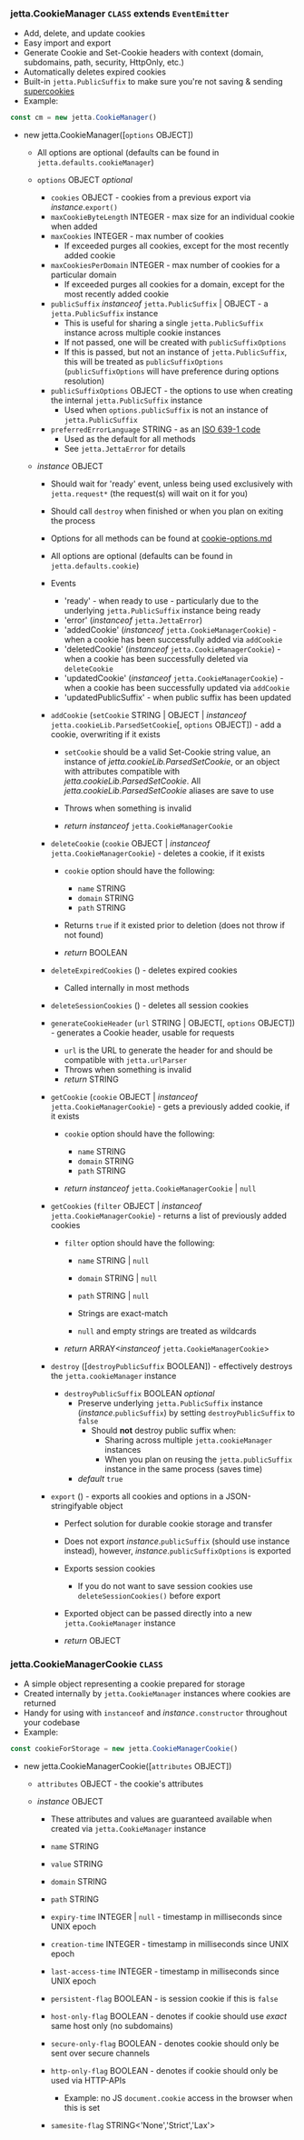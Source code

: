 ### jetta.CookieManager `CLASS` extends `EventEmitter`
  - Add, delete, and update cookies
  - Easy import and export
  - Generate Cookie and Set-Cookie headers with context (domain, subdomains, path, security, HttpOnly, etc.)
  - Automatically deletes expired cookies
  - Built-in `jetta.PublicSuffix` to make sure you're not saving & sending [supercookies](https://en.wikipedia.org/wiki/HTTP_cookie#Supercookie)
  - Example:
  ```js
  const cm = new jetta.CookieManager()
  ```

  - new jetta.CookieManager([`options` OBJECT])
    - All options are optional (defaults can be found in `jetta.defaults.cookieManager`)

    - `options` OBJECT _optional_
      - `cookies` OBJECT - cookies from a previous export via _instance_.`export()`
      - `maxCookieByteLength` INTEGER - max size for an individual cookie when added
      - `maxCookies` INTEGER - max number of cookies
        - If exceeded purges all cookies, except for the most recently added cookie
      - `maxCookiesPerDomain` INTEGER - max number of cookies for a particular domain
        - If exceeded purges all cookies for a domain, except for the most recently added cookie
      - `publicSuffix` _instanceof_ `jetta.PublicSuffix` | OBJECT - a `jetta.PublicSuffix` instance
        - This is useful for sharing a single `jetta.PublicSuffix` instance across multiple cookie instances
        - If not passed, one will be created with `publicSuffixOptions`
        - If this is passed, but not an instance of `jetta.PublicSuffix`, this will be treated as `publicSuffixOptions` (`publicSuffixOptions` will have preference during options resolution)
      - `publicSuffixOptions` OBJECT - the options to use when creating the internal `jetta.PublicSuffix` instance
        - Used when `options.publicSuffix` is not an instance of `jetta.PublicSuffix`
      - `preferredErrorLanguage` STRING - as an [ISO 639-1 code](https://en.wikipedia.org/wiki/List_of_ISO_639-1_codes)
        - Used as the default for all methods
        - See `jetta.JettaError` for details

    - _instance_ OBJECT
      - Should wait for 'ready' event, unless being used exclusively with `jetta.request*` (the request(s) will wait on it for you)
      - Should call `destroy` when finished or when you plan on exiting the process
      - Options for all methods can be found at [cookie-options.md](cookie-options.md)
      - All options are optional (defaults can be found in `jetta.defaults.cookie`)

      - Events
        - 'ready' - when ready to use - particularly due to the underlying `jetta.PublicSuffix` instance being ready
        - 'error' (_instanceof_ `jetta.JettaError`)
        - 'addedCookie' (_instanceof_ `jetta.CookieManagerCookie`) - when a cookie has been successfully added via `addCookie`
        - 'deletedCookie' (_instanceof_ `jetta.CookieManagerCookie`) - when a cookie has been successfully deleted via `deleteCookie`
        - 'updatedCookie' (_instanceof_ `jetta.CookieManagerCookie`) - when a cookie has been successfully updated via `addCookie`
        - 'updatedPublicSuffix' - when public suffix has been updated

      - `addCookie` (`setCookie` STRING | OBJECT | _instanceof_ `jetta.cookieLib.ParsedSetCookie`[, `options` OBJECT]) - add a cookie, overwriting if it exists
        - `setCookie` should be a valid Set-Cookie string value, an instance of _jetta.cookieLib.ParsedSetCookie_, or an object with attributes compatible with _jetta.cookieLib.ParsedSetCookie_. All _jetta.cookieLib.ParsedSetCookie_ aliases are save to use
        - Throws when something is invalid

        - _return_ _instanceof_ `jetta.CookieManagerCookie`
      - `deleteCookie` (`cookie` OBJECT | _instanceof_ `jetta.CookieManagerCookie`) - deletes a cookie, if it exists
        - `cookie` option should have the following:
          - `name` STRING
          - `domain` STRING
          - `path` STRING
        - Returns `true` if it existed prior to deletion (does not throw if not found)

        - _return_ BOOLEAN
      - `deleteExpiredCookies` () - deletes expired cookies
        - Called internally in most methods
      - `deleteSessionCookies` () - deletes all session cookies
      - `generateCookieHeader` (`url` STRING | OBJECT[, `options` OBJECT]) - generates a Cookie header, usable for requests
        - `url` is the URL to generate the header for and should be compatible with `jetta.urlParser`
        - Throws when something is invalid
        - _return_ STRING
      - `getCookie` (`cookie` OBJECT | _instanceof_ `jetta.CookieManagerCookie`) - gets a previously added cookie, if it exists
        - `cookie` option should have the following:
          - `name` STRING
          - `domain` STRING
          - `path` STRING

        - _return_ _instanceof_ `jetta.CookieManagerCookie` | `null`
      - `getCookies` (`filter` OBJECT | _instanceof_ `jetta.CookieManagerCookie`) - returns a list of previously added cookies
        - `filter` option should have the following:
          - `name` STRING | `null`
          - `domain` STRING | `null`
          - `path` STRING | `null`

          - Strings are exact-match
          - `null` and empty strings are treated as wildcards

        - _return_ ARRAY<_instanceof_ `jetta.CookieManagerCookie`>
      - `destroy` ([`destroyPublicSuffix` BOOLEAN]) - effectively destroys the `jetta.cookieManager` instance
        - `destroyPublicSuffix` BOOLEAN _optional_
          - Preserve underlying `jetta.PublicSuffix` instance (_instance_.`publicSuffix`) by setting `destroyPublicSuffix` to `false`
            - Should **not** destroy public suffix when:
              - Sharing across multiple `jetta.cookieManager` instances
              - When you plan on reusing the `jetta.publicSuffix` instance in the same process (saves time)
          - _default_ `true`
      - `export` () - exports all cookies and options in a JSON-stringifyable object
        - Perfect solution for durable cookie storage and transfer
        - Does not export _instance_.`publicSuffix` (should use instance instead), however, _instance_.`publicSuffixOptions` is exported
        - Exports session cookies
          - If you do not want to save session cookies use `deleteSessionCookies()` before export
        - Exported object can be passed directly into a new `jetta.CookieManager` instance

        - _return_ OBJECT

### jetta.CookieManagerCookie `CLASS`
  - A simple object representing a cookie prepared for storage
  - Created internally by `jetta.CookieManager` instances where cookies are returned
  - Handy for using with `instanceof` and *instance*`.constructor` throughout your codebase
  - Example:
  ```js
  const cookieForStorage = new jetta.CookieManagerCookie()
  ```

  - new jetta.CookieManagerCookie([`attributes` OBJECT])
    - `attributes` OBJECT - the cookie's attributes

    - _instance_ OBJECT
      - These attributes and values are guaranteed available when created via `jetta.CookieManager` instance

      - `name` STRING
      - `value` STRING
      - `domain` STRING
      - `path` STRING
      - `expiry-time` INTEGER | `null` - timestamp in milliseconds since UNIX epoch
      - `creation-time` INTEGER - timestamp in milliseconds since UNIX epoch
      - `last-access-time` INTEGER - timestamp in milliseconds since UNIX epoch
      - `persistent-flag` BOOLEAN - is session cookie if this is `false`
      - `host-only-flag` BOOLEAN - denotes if cookie should use *exact* same host only (no subdomains)
      - `secure-only-flag` BOOLEAN - denotes cookie should only be sent over secure channels
      - `http-only-flag` BOOLEAN - denotes if cookie should only be used via HTTP-APIs
        - Example: no JS `document.cookie` access in the browser when this is set
      - `samesite-flag` STRING<'None','Strict','Lax'>
